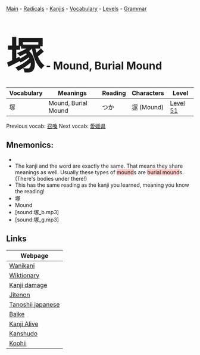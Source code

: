 <style> bigfont {font-size: 100px}</style>
[Main](../README.md) -
[Radicals](../radicals.md) -
[Kanjis](../kanjis.md) -
[Vocabulary](../vocabulary.md) -
[Levels](../levels.md) -
[Grammar](../grammar.md)
# <bigfont> 塚</bigfont> - Mound, Burial Mound 

| Vocabulary | Meanings | Reading | Characters | Level |
| --- | --- | --- | --- | --- |
| 塚 | Mound, Burial Mound | つか |  [塚](../kanjis/塚.md) (Mound) | [Level 51](../levels/wk_level51.md) |

Previous vocab: [召喚](召喚.md) Next vocab: [愛媛県](愛媛県.md) 

## Mnemonics:

* 
* The kanji and the word are exactly the same. That means they share meanings as well. Usually these types of <span style="background-color:#ffcccb"> mound</span>s are <span style="background-color:#ffcccb"> burial mound</span>s. (There's bodies under there!)
* This has the same reading as the kanji you learned, meaning you know the reading!
* 塚
* Mound
* [sound:塚_b.mp3]
* [sound:塚_g.mp3]


## Links 

| Webpage |
| --- |
| [Wanikani          ](https://www.wanikani.com/kanji/塚) |
| [Wiktionary        ](https://en.wiktionary.org/wiki/塚) |
| [Kanji damage      ](http://www.kanjidamage.com/kanji/search?utf8=✓&q=塚) |
| [Jitenon           ](https://jitenon.com/kanji/塚) |
| [Tanoshii japanese ](https://www.tanoshiijapanese.com/dictionary/kanji.cfm?k=塚) |
| [Baike             ](https://baike.baidu.com/item/塚) |
| [Kanji Alive       ](https://app.kanjialive.com/塚) |
| [Kanshudo          ](https://www.kanshudo.com/searchmn?q=塚) |
| [Koohii            ](https://kanji.koohii.com/study/kanji/塚) |
